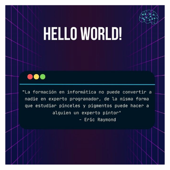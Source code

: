 <div > <img src="https://github.com/LuisCaro92/LuisCaro92/blob/main/Hello%20World.jpg" style = "whidth:100%"  /></div>

